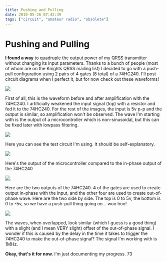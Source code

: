 ```yaml
---
title: Pushing and Pulling
date: 2010-05-26 07:42:39
tags: ["circuit", "amateur radio", "obsolete"]
---
```


# Pushing and Pulling

__I found a way__ to quadruple the output power of my QRSS transmitter without changing its input parameters. Thanks to a bunch of people (most of whom are on the Knights QRSS mailing list) I decided to go with a push-pull configuration using 2 pairs of 4 gates (8 total) of a 74HC240. I'll post circuit diagrams when I perfect it, but for now check out these waveforms!

<div class="text-center img-border">

![](https://swharden.com/static/2010/05/26/qrss_amplified1.jpg)

</div>

First of all, this is the waveform before and after amplification with the 74HC240. I artificially weakened the input signal (top) with a resistor and fed it to the 74HC240. For the rest of the images, the input is 5v p-p and the output is similar, so amplification won't be observed. The wave I'm starting with is the output of a microcontroller which is non-sinusoidal, but this can be fixed later with lowpass filtering.

<div class="text-center img-border">

![](https://swharden.com/static/2010/05/26/qrss_74hc2401.jpg)

</div>

Here you can see the test circuit I'm using. It should be self-explanatory.

<div class="text-center img-border">

![](https://swharden.com/static/2010/05/26/qrss_inPhase1.jpg)

</div>

Here's the output of the microcontroller compared to the in-phase output of the 74HC240

<div class="text-center img-border">

![](https://swharden.com/static/2010/05/26/qrss_out_of_phase1.jpg)

</div>

Here are the two outputs of the 74HC240. 4 of the gates are used to create output in-phase with the input, and the other four are used to create out-of-phase wave. Here are the two side by side. The top is 0 to 5v, the bottom is 0 to -5v, so we have a push-pull thing going on... woo hoo!

<div class="text-center img-border">

![](https://swharden.com/static/2010/05/26/qrss_out_of_phase_overlap1.jpg)

</div>

The waves, when overlapped, look similar (which I guess is a good thing) with a slight (and I mean VERY slight) offset of the out-of-phase signal. I wonder if this is caused by the delay in the time it takes to trigger the 74HC240 to make the out-of-phase signal? The signal I'm working with is 1MHz.

__Okay, that's it for now.__ I'm just documenting my progress. 73